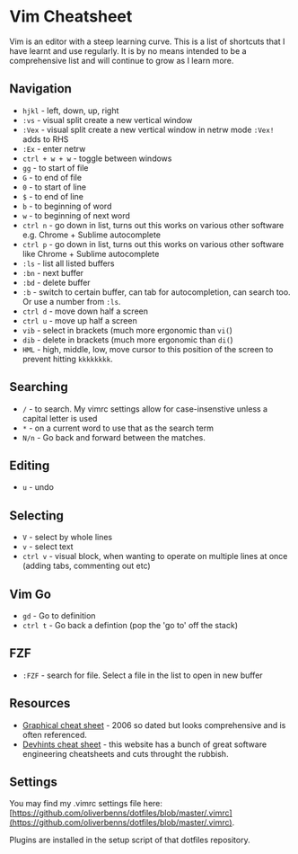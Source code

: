# Vim Cheatsheet

Vim is an editor with a steep learning curve. This is a list of shortcuts that I have learnt and use regularly. It is by no means intended to be a comprehensive list and will continue to grow as I learn more.

## Navigation

- `hjkl` - left, down, up, right
- `:vs` - visual split create a new vertical window
- `:Vex` - visual split create a new vertical window in netrw mode `:Vex!` adds to RHS
- `:Ex` - enter netrw
- `ctrl + w + w` - toggle between windows
- `gg` - to start of file
- `G` - to end of file
- `0` - to start of line
- `$` - to end of line
- `b` - to beginning of word
- `w` - to beginning of next word
- `ctrl n` - go down in list, turns out this works on various other software e.g. Chrome + Sublime autocomplete
- `ctrl p` - go down in list, turns out this works on various other software like Chrome + Sublime autocomplete
- `:ls` - list all listed buffers
- `:bn` - next buffer
- `:bd` - delete buffer
- `:b` - switch to certain buffer, can tab for autocompletion, can search too. Or use a number from `:ls`.
- `ctrl d` - move down half a screen
- `ctrl u` - move up half a screen
- `vib` - select in brackets (much more ergonomic than `vi(`)
- `dib` - delete in brackets (much more ergonomic than `di(`)
- `HML` - high, middle, low, move cursor to this position of the screen to prevent hitting `kkkkkkkk`.

## Searching
- `/` - to search. My vimrc settings allow for case-insenstive unless a capital letter is used
- `*` - on a current word to use that as the search term
- `N/n` - Go back and forward between the matches.

## Editing

- `u` - undo

## Selecting

- `V` - select by whole lines
- `v` - select text
- `ctrl v` - visual block, when wanting to operate on multiple lines at once (adding tabs, commenting out etc)

## Vim Go

- `gd` - Go to definition
- `ctrl t` - Go back a defintion (pop the 'go to' off the stack)

## FZF

- `:FZF` - search for file. Select a file in the list to open in new buffer

## Resources

- [Graphical cheat sheet](http://www.viemu.com/vi-vim-cheat-sheet.gif) - 2006 so dated but looks comprehensive and is often referenced.
- [Devhints cheat sheet](https://devhints.io/vim) - this website has a bunch of great software engineering cheatsheets and cuts throught the rubbish.

## Settings

You may find my .vimrc settings file here: [https://github.com/oliverbenns/dotfiles/blob/master/.vimrc](https://github.com/oliverbenns/dotfiles/blob/master/.vimrc).

Plugins are installed in the setup script of that dotfiles repository.
